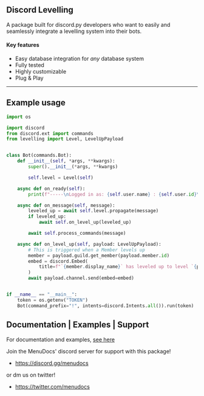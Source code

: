 Discord Levelling
---

A package built for discord.py developers who want to
easily and seamlessly integrate a levelling system into
their bots.

#### Key features
 - Easy database integration for *any* database system
 - Fully tested
 - Highly customizable 
 - Plug & Play

---

## Example usage

```python
import os

import discord
from discord.ext import commands
from levelling import Level, LevelUpPayload


class Bot(commands.Bot):
    def __init__(self, *args, **kwargs):
        super().__init__(*args, **kwargs)

        self.level = Level(self)

    async def on_ready(self):
        print(f"-----\nLogged in as: {self.user.name} : {self.user.id}\n-----")

    async def on_message(self, message):
        leveled_up = await self.level.propagate(message)
        if leveled_up:
            await self.on_level_up(leveled_up)

        await self.process_commands(message)

    async def on_level_up(self, payload: LevelUpPayload):
        # This is triggered when a Member levels up
        member = payload.guild.get_member(payload.member.id)
        embed = discord.Embed(
            title=f"`{member.display_name}` has leveled up to level `{payload.level}`!"
        )
        await payload.channel.send(embed=embed)


if __name__ == "__main__":
    token = os.getenv("TOKEN")
    Bot(command_prefix="!", intents=discord.Intents.all()).run(token)
```

## Documentation | Examples | Support

For documentation and examples, [see here](https://discord-ext-levelling.readthedocs.io/en/latest/)

Join the MenuDocs' discord server for support with this package!
- https://discord.gg/menudocs

or dm us on twitter!
- https://twitter.com/menudocs
